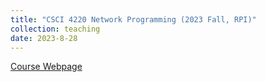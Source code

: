 ```yaml
---
title: "CSCI 4220 Network Programming (2023 Fall, RPI)"
collection: teaching
date: 2023-8-28
---
```



[Course Webpage](https://www.cs.rpi.edu/academics/courses/fall23/csci4220/)